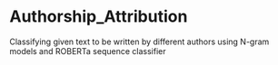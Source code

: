 # Authorship_Attribution
Classifying given text to be written by different authors using N-gram models and ROBERTa sequence classifier
